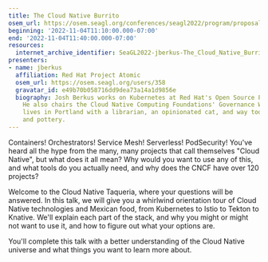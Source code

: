 ```yaml
---
title: The Cloud Native Burrito
osem_url: https://osem.seagl.org/conferences/seagl2022/program/proposals/916
beginning: '2022-11-04T11:10:00.000-07:00'
end: '2022-11-04T11:40:00.000-07:00'
resources:
  internet_archive_identifier: SeaGL2022-jberkus-The_Cloud_Native_Burrito
presenters:
- name: jberkus
  affiliation: Red Hat Project Atomic
  osem_url: https://osem.seagl.org/users/358
  gravatar_id: e49b70b058716dd9dea73a14a1d9856e
  biography: Josh Berkus works on Kubernetes at Red Hat's Open Source Practice Office.
    He also chairs the Cloud Native Computing Foundations' Governance Working Group. He
    lives in Portland with a librarian, an opinionated cat, and way too many books
    and pottery.
---
```


Containers! Orchestrators! Service Mesh! Serverless! PodSecurity! You've heard all the hype from the many, many projects that call themselves "Cloud Native", but what does it all mean? Why would you want to use any of this, and what tools do you actually need, and why does the CNCF have over 120 projects?

Welcome to the Cloud Native Taqueria, where your questions will be answered. In this talk, we will give you a whirlwind orientation tour of Cloud Native technologies and Mexican food, from Kubernetes to Istio to Tekton to Knative. We'll explain each part of the stack, and why you might or might not want to use it, and how to figure out what your options are.

You'll complete this talk with a better understanding of the Cloud Native universe and what things you want to learn more about.

